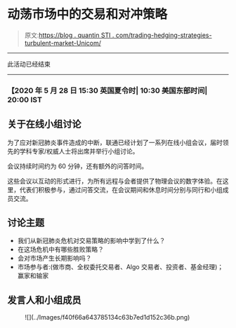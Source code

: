 # 动荡市场中的交易和对冲策略

> 原文:[https://blog . quantin STI . com/trading-hedging-strategies-turbulent-market-Unicom/](https://blog.quantinsti.com/trading-hedging-strategies-turbulent-market-unicom/)

* * *

此活动已经结束

* * *

### 【2020 年 5 月 28 日 15:30 英国夏令时| 10:30 美国东部时间| 20:00 IST

## **关于在线小组讨论**

为了应对新冠肺炎事件造成的中断，联通已经计划了一系列在线小组会议，届时领先的学科专家/权威人士将出席并举行小组讨论。

会议持续时间约为 60 分钟，还有额外的问答时间。

这些会议以互动的形式进行，为所有远程与会者提供了物理会议的数字体验。在这里，代表们积极参与，通过问答交流，在会议期间和休息时间分别与同行和小组成员交流。

## **讨论主题**

*   我们从新冠肺炎危机对交易策略的影响中学到了什么？
*   在这场危机中有哪些胜败策略？
*   会对市场产生长期影响吗？
*   市场参与者:(做市商、全权委托交易者、Algo 交易者、投资者、基金经理)；赢家和输家

## **发言人和小组成员**

<figure class="kg-card kg-image-card kg-width-full">![](../Images/f40f66a643785134c63b7ed1d152c36b.png)</figure>